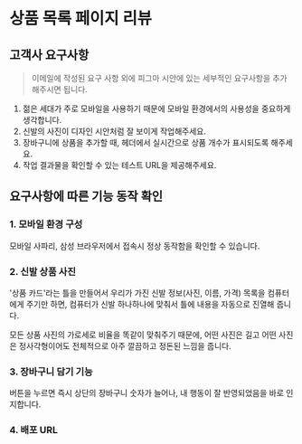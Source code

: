# 상품 목록 페이지 리뷰

## 고객사 요구사항
> 이메일에 작성된 요구 사항 외에 피그마 시안에 있는 세부적인 요구사항을 추가해주시면 됩니다.

1. 젊은 세대가 주로 모바일을 사용하기 때문에 모바일 환경에서의 사용성을 중요하게 생각합니다.
2. 신발의 사진이 디자인 시안처럼 잘 보이게 작업해주세요.
3. 장바구니에 상품을 추가할 때, 헤더에서 실시간으로 상품 개수가 표시되도록 해주세요.
4. 작업 결과물을 확인할 수 있는 테스트 URL을 제공해주세요.

## 요구사항에 따른 기능 동작 확인

### 1. 모바일 환경 구성
모바일 사파리, 삼성 브라우저에서 접속시 정상 동작함을 확인할 수 있습니다.

### 2. 신발 상품 사진
'상품 카드'라는 틀을 만들어서 우리가 가진 신발 정보(사진, 이름, 가격) 목록을 컴퓨터에게 주기만 하면, 컴퓨터가 신발 하나하나에 맞춰서 틀에 내용을 자동으로 진열해 줍니다.

모든 상품 사진의 가로세로 비율을 똑같이 맞춰주기 때문에, 어떤 사진은 길고 어떤 사진은 정사각형이어도 전체적으로 아주 깔끔하고 정돈된 느낌을 줍니다.

### 3. 장바구니 담기 기능

버튼을 누르면 즉시 상단의 장바구니 숫자가 늘어나, 내 행동이 잘 반영되었음을 바로 인지합니다.

### 4. 배포 URL
